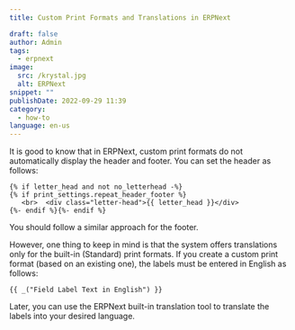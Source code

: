 ```yaml
---
title: Custom Print Formats and Translations in ERPNext

draft: false
author: Admin
tags:
  - erpnext
image:
  src: /krystal.jpg
  alt: ERPNext
snippet: ""
publishDate: 2022-09-29 11:39
category:
  - how-to
language: en-us
---
```


It is good to know that in ERPNext, custom print formats do not automatically display the header and footer. You can set the header as follows:

```
{% if letter_head and not no_letterhead -%}
{% if print_settings.repeat_header_footer %}
   <br>  <div class="letter-head">{{ letter_head }}</div>
{%- endif %}{%- endif %}
```

You should follow a similar approach for the footer.

However, one thing to keep in mind is that the system offers translations only for the built-in (Standard) print formats. If you create a custom print format (based on an existing one), the labels must be entered in English as follows:

```
{{ _("Field Label Text in English") }}
```

Later, you can use the ERPNext built-in translation tool to translate the labels into your desired language.
